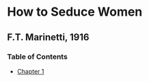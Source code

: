 # How to Seduce Women
## F.T. Marinetti, 1916

### Table of Contents

* [Chapter 1](posts/CH1.html)
